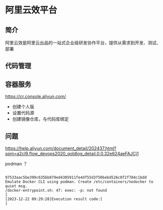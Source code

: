 # 阿里云效平台



## 简介

阿里云效是阿里云出品的一站式企业级研发协作平台，提供从需求到开发、测试、部署

## 代码管理



## 容器服务

https://cr.console.aliyun.com/

- 创建个人版
- 设置代码源
- 创建镜像仓库，与代码库绑定

## 问题

https://help.aliyun.com/document_detail/202437.html?spm=a2cl9.flow_devops2020_goldlog_detail.0.0.32e624aeFAJCj1

podman ？

```shell

97533aac5be399c635bb879ed4305911fe4df55d3f50bebd526c0f2f784c1bdd
Emulate Docker CLI using podman. Create /etc/containers/nodocker to quiet msg.
/docker-entrypoint.sh: 47: exec: -p: not found
]
[2023-12-22 09:29:28]Execution result code:[
]
```